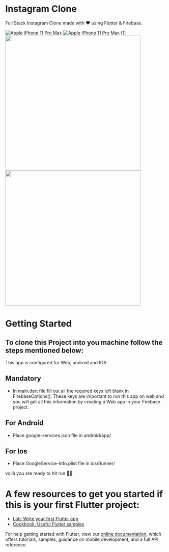 # Instagram Clone

Full Stack Instagram Clone made with ❤ using Flutter & Firebase.


![Apple iPhone 11 Pro Max](https://user-images.githubusercontent.com/64004539/160093711-7c52d2b3-36af-47d2-a96f-4c30ff0ab6bb.png)
![Apple iPhone 11 Pro Max (1)](https://user-images.githubusercontent.com/64004539/160093765-df44df12-cf45-4012-8dab-18a3e71df7db.png)
<img src="https://user-images.githubusercontent.com/64004539/160093711-7c52d2b3-36af-47d2-a96f-4c30ff0ab6bb.png" width="425"/> <img src="https://user-images.githubusercontent.com/64004539/160093765-df44df12-cf45-4012-8dab-18a3e71df7db.png" width="425"/>

# Getting Started

## To clone this Project into you machine follow the steps mentioned below:
This app is configured for Web, android and IOS

## Mandatory
* In main.dart file fill out all the required keys left blank in FirebaseOptions(), These keys are important to run this app on web and you will get all this information by creating a Web app in your Firebase project. 

## For Android
* Place google-services.json file in android/app/

## For Ios
* Place GoogleService-Info.plist file in ios/Runner/

voilà you are ready to hit run 🎉✨


# A few resources to get you started if this is your first Flutter project:

- [Lab: Write your first Flutter app](https://flutter.dev/docs/get-started/codelab)
- [Cookbook: Useful Flutter samples](https://flutter.dev/docs/cookbook)

For help getting started with Flutter, view our
[online documentation](https://flutter.dev/docs), which offers tutorials,
samples, guidance on mobile development, and a full API reference.
